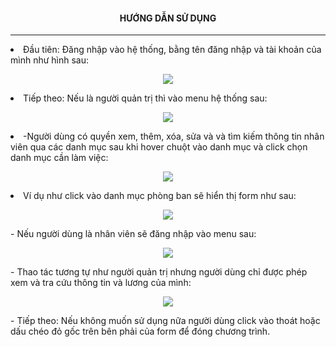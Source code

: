 <h4 color="red" align="center">HƯỚNG DẪN SỬ DỤNG</h4>
<hr>
<li>Đầu tiên: Đăng nhập vào hệ thống, bằng tên đăng nhập và tài khoản của mình như hình sau:</li>
<p align="center"><img src="https://user-images.githubusercontent.com/27814649/28240110-35ac8302-69a5-11e7-8308-872d29210baf.PNG"></p>
<li>Tiếp theo: Nếu là người quản trị thì vào menu hệ thống sau:</li>
<p align="center"><img src="https://user-images.githubusercontent.com/27814649/28240108-29b3040e-69a5-11e7-88f5-43eadd4592ce.PNG"></p>
<li>-Người dùng có quyền xem, thêm, xóa, sửa và và tìm kiếm thông tin nhân viên qua các danh mục sau khi hover chuột vào danh mục và click chọn danh mục cần làm việc:</li>
<p align="center"><img src="https://user-images.githubusercontent.com/27814649/28240109-2b9ae4bc-69a5-11e7-9d5e-59fdbf65b1a5.PNG"></p>
<li>Ví dụ như click vào danh mục phòng ban sẽ hiển thị form như sau:</li>
<p align="center"><img src="https://user-images.githubusercontent.com/27814649/28240217-4401f192-69a7-11e7-89c5-5e08746efe4f.PNG"></p>
- Nếu người dùng là nhân viên sẽ đăng nhập vào menu sau:
<p align="center"><img src="https://user-images.githubusercontent.com/27814649/28240218-484dc1c2-69a7-11e7-8a5b-63d4481842d1.PNG"></p>
- Thao tác tương tự như người quản trị nhưng người dùng chỉ được phép xem và tra cứu thông tin và lương của mình:
<p align="center"><img src="https://user-images.githubusercontent.com/27814649/28240219-4aa6a39e-69a7-11e7-959f-7d38bae771dc.PNG"></p>
- Tiếp theo: Nếu không muốn sử dụng nữa người dùng click vào thoát hoặc dấu chéo đỏ gốc trên bên phải của form để đóng chương trình.

